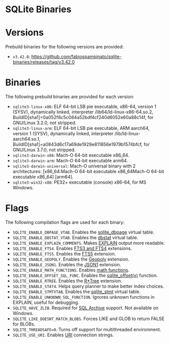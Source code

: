 # SQLite Binaries

# Versions

Prebuild binaries for the following versions are provided:

- `v3.42.0`: https://github.com/fabiospampinato/sqlite-binaries/releases/tag/v3.42.0

# Binaries

The following prebuild binaries are provided for each version:

- `sqlite3-linux-x86`: ELF 64-bit LSB pie executable, x86-64, version 1 (SYSV), dynamically linked, interpreter /lib64/ld-linux-x86-64.so.2, BuildID[sha1]=0a052f8c5c084a52bdf4cf240d6052e60a88c14f, for GNU/Linux 3.2.0, not stripped.
- `sqlite3-linux-arm`: ELF 64-bit LSB pie executable, ARM aarch64, version 1 (SYSV), dynamically linked, interpreter /lib/ld-linux-aarch64.so.1, BuildID[sha1]=a0843d6c17a69de1929e811856e1979b1574bfcf, for GNU/Linux 3.7.0, not stripped.
- `sqlite3-darwin-x86`: Mach-O 64-bit executable x86_64.
- `sqlite3-darwin-arm`: Mach-O 64-bit executable arm64.
- `sqlite3-darwin-universal`: Mach-O universal binary with 2 architectures: [x86_64:Mach-O 64-bit executable x86_64Mach-O 64-bit executable x86_64] [arm64].
- `sqlite3-win32-x86`: PE32+ executable (console) x86-64, for MS Windows.
<!-- - `sqlite3-win32-arm`: //TODO -->

# Flags

The following compilation flags are used for each binary:

- `SQLITE_ENABLE_DBPAGE_VTAB`. Enables the [sqlite_dbpage](https://sqlite.org/dbpage.html) virtual table.
- `SQLITE_ENABLE_DBSTAT_VTAB`. Enables the [dbstat](https://sqlite.org/dbstat.html) virtual table.
- `SQLITE_ENABLE_EXPLAIN_COMMENTS`. Makes [EXPLAIN](https://sqlite.org/lang_explain.html) output more readable.
- `SQLITE_ENABLE_FTS4`. Enables [FTS3 and FTS4](https://sqlite.org/fts3.html) extensions.
- `SQLITE_ENABLE_FTS5`. Enables the [FTS5](https://sqlite.org/fts5.html) extension.
- `SQLITE_ENABLE_GEOPOLY`. Enables the [Geopoly](https://sqlite.org/geopoly.html) extension.
- `SQLITE_ENABLE_JSON1`. Enables the [JSON1](https://sqlite.org/json1.html) extension.
- `SQLITE_ENABLE_MATH_FUNCTIONS`. Enables [math functions](https://sqlite.org/lang_mathfunc.html).
- `SQLITE_ENABLE_OFFSET_SQL_FUNC`. Enables the [sqlite_offset(x)](https://sqlite.org/lang_corefunc.html#sqlite_offset) function.
- `SQLITE_ENABLE_RTREE`. Enables the [R\*Tree](https://sqlite.org/rtree.html) extension.
- `SQLITE_ENABLE_STAT4`. Helps query planner to make better index choices.
- `SQLITE_ENABLE_STMTVTAB`. Enables the [sqlite_stmt](https://sqlite.org/stmt.html) virtual table.
- `SQLITE_ENABLE_UNKNOWN_SQL_FUNCTION`. Ignores unknown functions in EXPLAIN, useful for debugging.
- `SQLITE_HAVE_ZLIB`. Required for [SQL Archive](https://sqlite.org/sqlar.html) support. Not available on Windows.
- `SQLITE_LIKE_DOESNT_MATCH_BLOBS`. Forces LIKE and GLOB to return FALSE for BLOBs.
- `SQLITE_THREADSAFE=0`. Turns off support for multithreaded environment.
- `SQLITE_USE_URI`. Enables [URI](https://sqlite.org/uri.html) connection strings.
